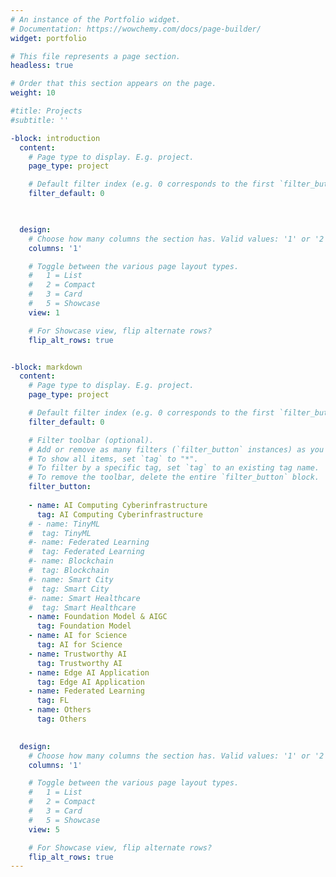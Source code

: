 ```yaml
---
# An instance of the Portfolio widget.
# Documentation: https://wowchemy.com/docs/page-builder/
widget: portfolio

# This file represents a page section.
headless: true

# Order that this section appears on the page.
weight: 10

#title: Projects
#subtitle: ''

-block: introduction
  content:
    # Page type to display. E.g. project.
    page_type: project

    # Default filter index (e.g. 0 corresponds to the first `filter_button` instance below).
    filter_default: 0

    

  design:
    # Choose how many columns the section has. Valid values: '1' or '2'.
    columns: '1'

    # Toggle between the various page layout types.
    #   1 = List
    #   2 = Compact
    #   3 = Card
    #   5 = Showcase
    view: 1

    # For Showcase view, flip alternate rows?
    flip_alt_rows: true


-block: markdown
  content:
    # Page type to display. E.g. project.
    page_type: project

    # Default filter index (e.g. 0 corresponds to the first `filter_button` instance below).
    filter_default: 0

    # Filter toolbar (optional).
    # Add or remove as many filters (`filter_button` instances) as you like.
    # To show all items, set `tag` to "*".
    # To filter by a specific tag, set `tag` to an existing tag name.
    # To remove the toolbar, delete the entire `filter_button` block.
    filter_button:
    
    - name: AI Computing Cyberinfrastructure
      tag: AI Computing Cyberinfrastructure
    # - name: TinyML
    #  tag: TinyML
    #- name: Federated Learning
    #  tag: Federated Learning
    #- name: Blockchain
    #  tag: Blockchain
    #- name: Smart City
    #  tag: Smart City
    #- name: Smart Healthcare
    #  tag: Smart Healthcare
    - name: Foundation Model & AIGC
      tag: Foundation Model
    - name: AI for Science
      tag: AI for Science
    - name: Trustworthy AI
      tag: Trustworthy AI
    - name: Edge AI Application
      tag: Edge AI Application
    - name: Federated Learning
      tag: FL
    - name: Others
      tag: Others
    

  design:
    # Choose how many columns the section has. Valid values: '1' or '2'.
    columns: '1'

    # Toggle between the various page layout types.
    #   1 = List
    #   2 = Compact
    #   3 = Card
    #   5 = Showcase
    view: 5

    # For Showcase view, flip alternate rows?
    flip_alt_rows: true
---
```



